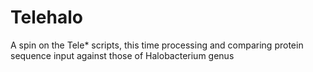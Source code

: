 # Telehalo
A spin on the Tele* scripts, this time processing and comparing protein sequence input against those of Halobacterium genus 
